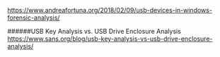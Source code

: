 https://www.andreafortuna.org/2018/02/09/usb-devices-in-windows-forensic-analysis/

######USB Key Analysis vs. USB Drive Enclosure Analysis https://www.sans.org/blog/usb-key-analysis-vs-usb-drive-enclosure-analysis/